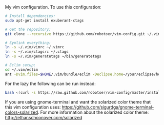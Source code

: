 My vim configuration. To use this configuration:

```bash
# Install dependencies:
sudo apt-get install exuberant-ctags

# Get the repository:
git clone --recursive https://github.com/robotoer/vim-config.git ~/.vim

# Symlink everything:
ln -s ~/.vim/vimrc ~/.vimrc
ln -s ~/.vim/ctagsrc ~/.ctags
ln -s ~/.vim/generatetags ~/bin/generatetags

# Eclim setup:
cd ~/.vim/eclim
ant -Dvim.files=$HOME/.vim/bundle/eclim -Declipse.home=/your/eclipse/home/dir
```

For the lazy the following can be run instead:

```bash
bash <(curl -s https://raw.github.com/robotoer/vim-config/master/install.sh)
```

If you are using gnome-terminal and want the solarized color theme that this
vim configuration uses: https://github.com/sigurdga/gnome-terminal-colors-solarized.
For more information about the solarized color theme: http://ethanschoonover.com/solarized
